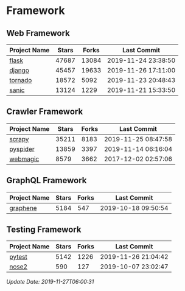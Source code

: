 # Framework

## Web Framework

| Project Name | Stars | Forks | Last Commit |
| ------------ | ----- | ----- | ----------- |
| [flask](https://github.com/pallets/flask) | 47687 | 13084 | 2019-11-24 23:38:50 |
| [django](https://github.com/django/django) | 45457 | 19633 | 2019-11-26 17:11:00 |
| [tornado](https://github.com/tornadoweb/tornado) | 18572 | 5092 | 2019-11-23 20:48:43 |
| [sanic](https://github.com/huge-success/sanic) | 13124 | 1229 | 2019-11-21 15:33:50 |

## Crawler Framework

| Project Name | Stars | Forks | Last Commit |
| ------------ | ----- | ----- | ----------- |
| [scrapy](https://github.com/scrapy/scrapy) | 35211 | 8183 | 2019-11-25 08:47:58 |
| [pyspider](https://github.com/binux/pyspider) | 13859 | 3397 | 2019-11-14 06:16:04 |
| [webmagic](https://github.com/code4craft/webmagic) | 8579 | 3662 | 2017-12-02 02:57:06 |

## GraphQL Framework

| Project Name | Stars | Forks | Last Commit |
| ------------ | ----- | ----- | ----------- |
| [graphene](https://github.com/graphql-python/graphene) | 5184 | 547 | 2019-10-18 09:50:54 |

## Testing Framework

| Project Name | Stars | Forks | Last Commit |
| ------------ | ----- | ----- | ----------- |
| [pytest](https://github.com/pytest-dev/pytest) | 5142 | 1226 | 2019-11-26 21:04:42 |
| [nose2](https://github.com/nose-devs/nose2) | 590 | 127 | 2019-10-07 23:02:47 |

*Update Date: 2019-11-27T06:00:31*